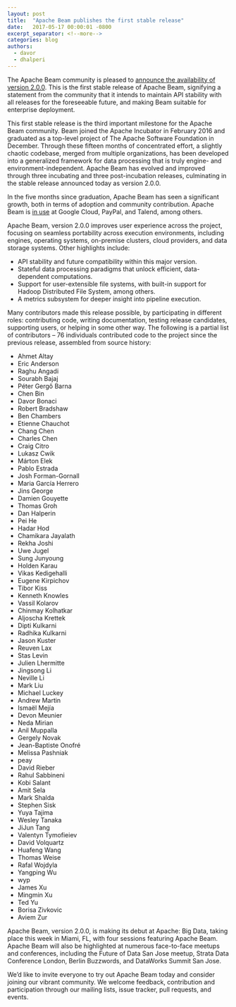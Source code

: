 ```yaml
---
layout: post
title:  "Apache Beam publishes the first stable release"
date:   2017-05-17 00:00:01 -0800
excerpt_separator: <!--more-->
categories: blog
authors:
  - davor
  - dhalperi
---
```

<!--
Licensed under the Apache License, Version 2.0 (the "License");
you may not use this file except in compliance with the License.
You may obtain a copy of the License at

http://www.apache.org/licenses/LICENSE-2.0

Unless required by applicable law or agreed to in writing, software
distributed under the License is distributed on an "AS IS" BASIS,
WITHOUT WARRANTIES OR CONDITIONS OF ANY KIND, either express or implied.
See the License for the specific language governing permissions and
limitations under the License.
-->

The Apache Beam community is pleased to [announce the availability of version 2.0.0](https://blogs.apache.org/foundation/entry/the-apache-software-foundation-announces12). This is the first stable release of Apache Beam, signifying a statement from the community that it intends to maintain API stability with all releases for the foreseeable future, and making Beam suitable for enterprise deployment.

<!--more-->

This first stable release is the third important milestone for the Apache Beam community. Beam joined the Apache Incubator in February 2016 and graduated as a top-level project of The Apache Software Foundation in December. Through these fifteen months of concentrated effort, a slightly chaotic codebase, merged from multiple organizations, has been developed into a generalized framework for data processing that is truly engine- and environment-independent. Apache Beam has evolved and improved through three incubating and three post-incubation releases, culminating in the stable release announced today as version 2.0.0.
 
In the five months since graduation, Apache Beam has seen a significant growth, both in terms of adoption and community contribution. Apache Beam is [in use](https://blogs.apache.org/foundation/entry/the-apache-software-foundation-announces12) at Google Cloud, PayPal, and Talend, among others.
 
Apache Beam, version 2.0.0 improves user experience across the project, focusing on seamless portability across execution environments, including engines, operating systems, on-premise clusters, cloud providers, and data storage systems. Other highlights include:

* API stability and future compatibility within this major version.
* Stateful data processing paradigms that unlock efficient, data-dependent computations.
* Support for user-extensible file systems, with built-in support for Hadoop Distributed File System, among others.
* A metrics subsystem for deeper insight into pipeline execution.

Many contributors made this release possible, by participating in different roles: contributing code, writing documentation, testing release candidates, supporting users, or helping in some other way. The following is a partial list of contributors – 76 individuals contributed code to the project since the previous release, assembled from source history:

* Ahmet Altay
* Eric Anderson
* Raghu Angadi
* Sourabh Bajaj
* Péter Gergő Barna
* Chen Bin
* Davor Bonaci
* Robert Bradshaw
* Ben Chambers
* Etienne Chauchot
* Chang Chen
* Charles Chen
* Craig Citro
* Lukasz Cwik
* Márton Elek
* Pablo Estrada
* Josh Forman-Gornall
* Maria García Herrero
* Jins George
* Damien Gouyette
* Thomas Groh
* Dan Halperin
* Pei He
* Hadar Hod
* Chamikara Jayalath
* Rekha Joshi
* Uwe Jugel
* Sung Junyoung
* Holden Karau
* Vikas Kedigehalli
* Eugene Kirpichov
* Tibor Kiss
* Kenneth Knowles
* Vassil Kolarov
* Chinmay Kolhatkar
* Aljoscha Krettek
* Dipti Kulkarni
* Radhika Kulkarni
* Jason Kuster
* Reuven Lax
* Stas Levin
* Julien Lhermitte
* Jingsong Li
* Neville Li
* Mark Liu
* Michael Luckey
* Andrew Martin
* Ismaël Mejía
* Devon Meunier
* Neda Mirian
* Anil Muppalla
* Gergely Novak
* Jean-Baptiste Onofré
* Melissa Pashniak
* peay
* David Rieber
* Rahul Sabbineni
* Kobi Salant
* Amit Sela
* Mark Shalda
* Stephen Sisk
* Yuya Tajima
* Wesley Tanaka
* JiJun Tang
* Valentyn Tymofieiev
* David Volquartz
* Huafeng Wang
* Thomas Weise
* Rafal Wojdyla
* Yangping Wu
* wyp
* James Xu
* Mingmin Xu
* Ted Yu
* Borisa Zivkovic
* Aviem Zur

Apache Beam, version 2.0.0, is making its debut at Apache: Big Data, taking place this week in Miami, FL, with four sessions featuring Apache Beam. Apache Beam will also be highlighted at numerous face-to-face meetups and conferences, including the Future of Data San Jose meetup, Strata Data Conference London, Berlin Buzzwords, and DataWorks Summit San Jose.
 
We’d like to invite everyone to try out Apache Beam today and consider joining our vibrant community. We welcome feedback, contribution and participation through our mailing lists, issue tracker, pull requests, and events.
